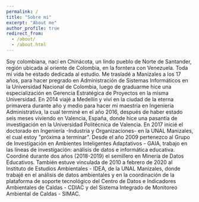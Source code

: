 ```yaml
---
permalink: /
title: "Sobre mi"
excerpt: "About me"
author_profile: true
redirect_from: 
  - /about/
  - /about.html
---
```


Soy colombiana, nací en Chinácota, un lindo pueblo de Norte de Santander, región ubicada al oriente de Colombia, en la forntera con Venezuela. Toda mi vida he estado dedicada al estudio. Me trasladé a Manizales a los 17 años, para hacer pregrado en Administración de Sistemas Informáticos en la Universidad Nacional de Colombia, luego de graduarme hice una especialización en Gerencia Estratégica de Proyectos en la misma Universidad. En 2014 viajé a Medellín y viví en la ciudad de la eterna primavera durante año y medio para hacer mi maestría en Ingeniería Administrativa, la cual terminé en el año 2016, después de haber estado seis meses viviendo en Valencia, España, donde hice una pasantía de investigación en la Universidad Politécnica de Valencia. En 2017 inicié el doctorado en Ingeniería -Industria y Organizaciones- en la UNAL Manizales, el cual estoy "próxima a terminar". Desde el año 2009 pertenezco al Grupo de Investigación en Ambientes Inteligentes Adaptativos - GAIA, trabajo en las líneas de investigación: análisis de datos e informática educativa. Coordiné durante dos años (2018-2019) el semillero en Minería de Datos Educativos. También estuve vinculada de 2010 a febrero de 2020 al Instituto de Estudios Ambientales - IDEA, de la UNAL Manizales, donde trabajé en el análisis de datos ambientales y en la coordinación de la plataforma de soporte tecnológico del Centro de Datos e Indicadores Ambientales de Caldas - CDIAC y del Sistema Integrado de Monitoreo Ambiental de Caldas - SIMAC.



